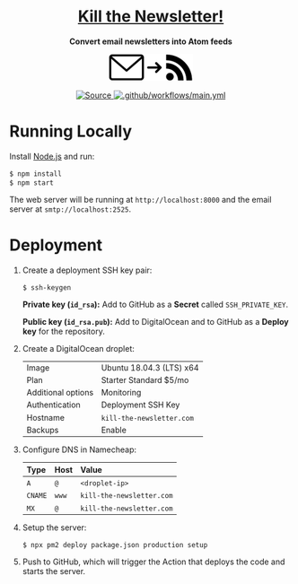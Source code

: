 <div align="center">
<h1><a href="https://www.kill-the-newsletter.com">Kill the Newsletter!</a></h1>
<p><strong>Convert email newsletters into Atom feeds</strong></p>
<p><img alt="Convert email newsletters into Atom feeds" src="static/logo.png" width="150" /></p>
<p>
<a href="https://github.com/leafac/www.kill-the-newsletter.com">
<img alt="Source" src="https://img.shields.io/badge/Source---" />
</a>
<a href="https://github.com/leafac/www.kill-the-newsletter.com/actions">
<img alt=".github/workflows/main.yml" src="https://github.com/leafac/www.kill-the-newsletter.com/workflows/.github/workflows/main.yml/badge.svg" />
</a>
</p>
</div>

# Running Locally

Install [Node.js](https://nodejs.org/) and run:

```console
$ npm install
$ npm start
```

The web server will be running at `http://localhost:8000` and the email server at `smtp://localhost:2525`.

# Deployment

1. Create a deployment SSH key pair:

   ```console
   $ ssh-keygen
   ```

   **Private key (`id_rsa`):** Add to GitHub as a **Secret** called `SSH_PRIVATE_KEY`.

   **Public key (`id_rsa.pub`):** Add to DigitalOcean and to GitHub as a **Deploy key** for the repository.

2. Create a DigitalOcean droplet:

   |                    |                           |
   | ------------------ | ------------------------- |
   | Image              | Ubuntu 18.04.3 (LTS) x64  |
   | Plan               | Starter Standard \$5/mo   |
   | Additional options | Monitoring                |
   | Authentication     | Deployment SSH Key        |
   | Hostname           | `kill-the-newsletter.com` |
   | Backups            | Enable                    |

3. Configure DNS in Namecheap:

   | Type    | Host  | Value                     |
   | ------- | ----- | ------------------------- |
   | `A`     | `@`   | `<droplet-ip>`            |
   | `CNAME` | `www` | `kill-the-newsletter.com` |
   | `MX`    | `@`   | `kill-the-newsletter.com` |

4. Setup the server:

   ```console
   $ npx pm2 deploy package.json production setup
   ```

5. Push to GitHub, which will trigger the Action that deploys the code and starts the server.
